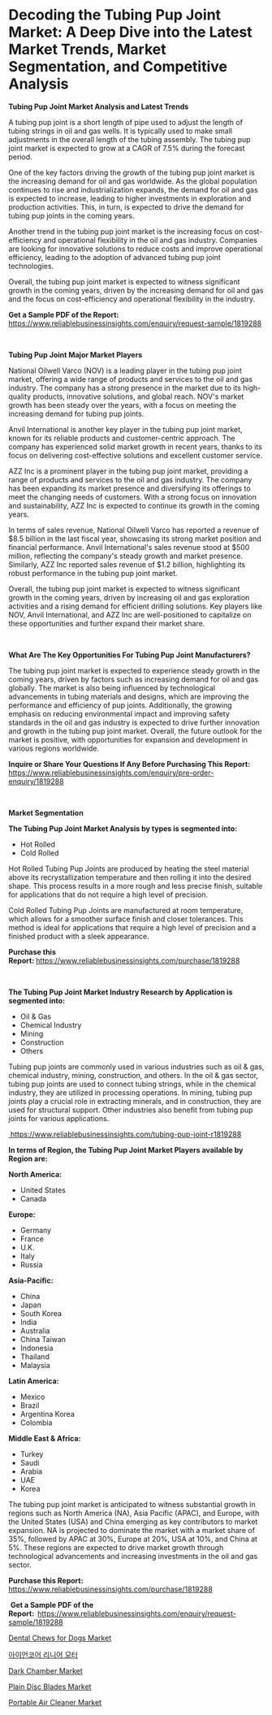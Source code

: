 <p><h1>Decoding the Tubing Pup Joint Market: A Deep Dive into the Latest Market Trends, Market Segmentation, and Competitive Analysis</h1></p><p><strong>Tubing Pup Joint Market Analysis and Latest Trends</strong></p>
<p><p>A tubing pup joint is a short length of pipe used to adjust the length of tubing strings in oil and gas wells. It is typically used to make small adjustments in the overall length of the tubing assembly. The tubing pup joint market is expected to grow at a CAGR of 7.5% during the forecast period.</p><p>One of the key factors driving the growth of the tubing pup joint market is the increasing demand for oil and gas worldwide. As the global population continues to rise and industrialization expands, the demand for oil and gas is expected to increase, leading to higher investments in exploration and production activities. This, in turn, is expected to drive the demand for tubing pup joints in the coming years.</p><p>Another trend in the tubing pup joint market is the increasing focus on cost-efficiency and operational flexibility in the oil and gas industry. Companies are looking for innovative solutions to reduce costs and improve operational efficiency, leading to the adoption of advanced tubing pup joint technologies.</p><p>Overall, the tubing pup joint market is expected to witness significant growth in the coming years, driven by the increasing demand for oil and gas and the focus on cost-efficiency and operational flexibility in the industry.</p></p>
<p><strong>Get a Sample PDF of the Report:&nbsp;</strong> <a href="https://www.reliablebusinessinsights.com/enquiry/request-sample/1819288">https://www.reliablebusinessinsights.com/enquiry/request-sample/1819288</a></p>
<p>&nbsp;</p>
<p><strong>Tubing Pup Joint Major Market Players</strong></p>
<p><p>National Oilwell Varco (NOV) is a leading player in the tubing pup joint market, offering a wide range of products and services to the oil and gas industry. The company has a strong presence in the market due to its high-quality products, innovative solutions, and global reach. NOV's market growth has been steady over the years, with a focus on meeting the increasing demand for tubing pup joints.</p><p>Anvil International is another key player in the tubing pup joint market, known for its reliable products and customer-centric approach. The company has experienced solid market growth in recent years, thanks to its focus on delivering cost-effective solutions and excellent customer service.</p><p>AZZ Inc is a prominent player in the tubing pup joint market, providing a range of products and services to the oil and gas industry. The company has been expanding its market presence and diversifying its offerings to meet the changing needs of customers. With a strong focus on innovation and sustainability, AZZ Inc is expected to continue its growth in the coming years.</p><p>In terms of sales revenue, National Oilwell Varco has reported a revenue of $8.5 billion in the last fiscal year, showcasing its strong market position and financial performance. Anvil International's sales revenue stood at $500 million, reflecting the company's steady growth and market presence. Similarly, AZZ Inc reported sales revenue of $1.2 billion, highlighting its robust performance in the tubing pup joint market. </p><p>Overall, the tubing pup joint market is expected to witness significant growth in the coming years, driven by increasing oil and gas exploration activities and a rising demand for efficient drilling solutions. Key players like NOV, Anvil International, and AZZ Inc are well-positioned to capitalize on these opportunities and further expand their market share.</p></p>
<p>&nbsp;</p>
<p><strong>What Are The Key Opportunities For Tubing Pup Joint Manufacturers?</strong></p>
<p><p>The tubing pup joint market is expected to experience steady growth in the coming years, driven by factors such as increasing demand for oil and gas globally. The market is also being influenced by technological advancements in tubing materials and designs, which are improving the performance and efficiency of pup joints. Additionally, the growing emphasis on reducing environmental impact and improving safety standards in the oil and gas industry is expected to drive further innovation and growth in the tubing pup joint market. Overall, the future outlook for the market is positive, with opportunities for expansion and development in various regions worldwide.</p></p>
<p><strong>Inquire or Share Your Questions If Any Before Purchasing This Report:</strong> <a href="https://www.reliablebusinessinsights.com/enquiry/pre-order-enquiry/1819288">https://www.reliablebusinessinsights.com/enquiry/pre-order-enquiry/1819288</a></p>
<p>&nbsp;</p>
<p><strong>Market Segmentation</strong></p>
<p><strong>The Tubing Pup Joint Market Analysis by types is segmented into:</strong></p>
<p><ul><li>Hot Rolled</li><li>Cold Rolled</li></ul></p>
<p><p>Hot Rolled Tubing Pup Joints are produced by heating the steel material above its recrystallization temperature and then rolling it into the desired shape. This process results in a more rough and less precise finish, suitable for applications that do not require a high level of precision.</p><p>Cold Rolled Tubing Pup Joints are manufactured at room temperature, which allows for a smoother surface finish and closer tolerances. This method is ideal for applications that require a high level of precision and a finished product with a sleek appearance.</p></p>
<p><strong>Purchase this Report:&nbsp;</strong><a href="https://www.reliablebusinessinsights.com/purchase/1819288">https://www.reliablebusinessinsights.com/purchase/1819288</a></p>
<p>&nbsp;</p>
<p><strong>The Tubing Pup Joint Market Industry Research by Application is segmented into:</strong></p>
<p><ul><li>Oil & Gas</li><li>Chemical Industry</li><li>Mining</li><li>Construction</li><li>Others</li></ul></p>
<p><p>Tubing pup joints are commonly used in various industries such as oil & gas, chemical industry, mining, construction, and others. In the oil & gas sector, tubing pup joints are used to connect tubing strings, while in the chemical industry, they are utilized in processing operations. In mining, tubing pup joints play a crucial role in extracting minerals, and in construction, they are used for structural support. Other industries also benefit from tubing pup joints for various applications.</p></p>
<p><a href="https://www.reliablebusinessinsights.com/tubing-pup-joint-r1819288">&nbsp;https://www.reliablebusinessinsights.com/tubing-pup-joint-r1819288</a></p>
<p><strong>In terms of Region, the Tubing Pup Joint Market Players available by Region are:</strong></p>
<p>
    <p> <strong> North America: </strong>
        <ul>
            <li>United States</li>
            <li>Canada</li>
        </ul>
        </p> 
    <p> <strong> Europe: </strong>
        <ul>
            <li>Germany</li>
            <li>France</li>
            <li>U.K.</li>
            <li>Italy</li>
            <li>Russia</li>
        </ul>
        </p> 
    <p> <strong> Asia-Pacific: </strong>
        <ul>
            <li>China</li>
            <li>Japan</li>
            <li>South Korea</li>
            <li>India</li>
            <li>Australia</li>
            <li>China Taiwan</li>
            <li>Indonesia</li>
            <li>Thailand</li>
            <li>Malaysia</li>
        </ul>
        </p> 
    <p> <strong> Latin America: </strong>
        <ul>
            <li>Mexico</li>
            <li>Brazil</li>
            <li>Argentina Korea</li>
            <li>Colombia</li>
        </ul>
        </p> 
    <p> <strong> Middle East & Africa: </strong>
        <ul>
            <li>Turkey</li>
            <li>Saudi</li>
            <li>Arabia</li>
            <li>UAE</li>
            <li>Korea</li>
        </ul>
    </p>
    </p>
<p><p>The tubing pup joint market is anticipated to witness substantial growth in regions such as North America (NA), Asia Pacific (APAC), and Europe, with the United States (USA) and China emerging as key contributors to market expansion. NA is projected to dominate the market with a market share of 35%, followed by APAC at 30%, Europe at 20%, USA at 10%, and China at 5%. These regions are expected to drive market growth through technological advancements and increasing investments in the oil and gas sector.</p></p>
<p><strong>Purchase this Report: </strong><a href="https://www.reliablebusinessinsights.com/purchase/1819288">https://www.reliablebusinessinsights.com/purchase/1819288</a></p>
<p>&nbsp;<strong>Get a Sample PDF of the Report:&nbsp;&nbsp;</strong><a href="https://www.reliablebusinessinsights.com/enquiry/request-sample/1819288">https://www.reliablebusinessinsights.com/enquiry/request-sample/1819288</a></p>
<p><strong></strong></p>
<p><p><a href="https://www.linkedin.com/pulse/dental-chews-dogs-market-exploring-share-trends-future-growth-anmrf?trackingId=b55Ol4jpAIa16%2Bfjt7XJRQ%3D%3D">Dental Chews for Dogs Market</a></p><p><a href="https://github.com/risastia4/Market-Research-Report-List-1/blob/main/1455383166729.md">아이언코어 리니어 모터</a></p><p><a href="https://www.linkedin.com/pulse/dark-chamber-market-size-cagr-trends-2024-2030-proposis-dqyvf?trackingId=QCmjOpuFH59L8lPPryl8lQ%3D%3D">Dark Chamber Market</a></p><p><a href="https://github.com/moyahfrancoestellec51j635wcx/Market-Research-Report-List-3/blob/main/plain-disc-blades-market.md">Plain Disc Blades Market</a></p><p><a href="https://github.com/mharielmesa/Market-Research-Report-List-4/blob/main/portable-air-cleaner-market.md">Portable Air Cleaner Market</a></p></p>